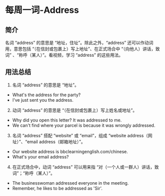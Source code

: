 # 每周一词-Address

## 简介

名词 “address” 的意思是 “地址，住址”。除此之外，“address” 还可以作动词用，意思包括 “（在信封或包裹上）写上地址”、在正式场合中 “（向他人）讲话，致词” 、“称呼（某人）”。看视频，学习 “address” 的这些用法。

## 用法总结

1. 名词 “address” 的意思是 “地址”。

- What's the address for the party?
- I've just sent you the address.

2. 动词 “address” 的意思是 “（在信封或包裹上）写上姓名或地址”。

- Why did you open this letter? It was addressed to me.
- We can't find where your parcel is because it was wrongly addressed.

3. 名词 “address” 搭配 “website” 或 “email”，组成 “website address（网址）”、“email address（邮箱地址）”。

- Our website address is bbclearningenglish.com/chinese.
- What's your email address?

4. 在正式场合中，动词 “address” 可以用来指 “对（一个人或一群人）讲话，致词”；“称呼（某人）”。

- The businesswoman addressed everyone in the meeting.
- Remember, he likes to be addressed as 'Sir'.
